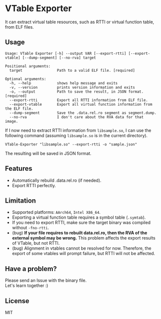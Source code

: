# VTable Exporter
It can extract virtual table resources, such as RTTI or virtual function table, from ELF files.

## Usage
```
Usage: VTable Exporter [-h] --output VAR [--export-rtti] [--export-vtable] [--dump-segment] [--no-rva] target

Positional arguments:
  target                Path to a valid ELF file. [required]

Optional arguments:
  -h, --help            shows help message and exits
  -v, --version         prints version information and exits
  -o, --output          Path to save the result, in JSON format. [required]
  --export-rtti         Export all RTTI information from ELF file.
  --export-vtable       Export all virtual function information from the ELF file.
  --dump-segment        Save the .data.rel.ro segment as segment.dump.
  --no-rva              I don't care about the RVA data for that image.
```
If I now need to extract RTTI information from `libsample.so`, I can use the following command (assuming `libsample.so` is in the current directory).  
```batch
VTable-Exporter "libsample.so" --export-rtti -o "sample.json"
```
The resulting will be saved in JSON format.  

## Features
 - Automatically rebuild .data.rel.ro (if needed).
 - Export RTTI perfectly.

## Limitation
 - Supported platforms: `AArch64`, `Intel X86_64`.
 - Exporting a virtual function table requires a symbol table (`.symtab`).
 - If you need to export RTTI, make sure the target binary was compiled without `-fno-rtti`.
 - (bug) **If your file requires to rebuilt data.rel.ro, then the RVA of the external symbol may be wrong.** This problem affects the export results of VTable, but not RTTI.
 - (bug) Alignment in vtables cannot be resolved for now. Therefore, the export of some vtables will prompt failure, but RTTI will not be affected.

## Have a problem?
Please send an Issue with the binary file.  
Let's learn together :)

## License
MIT
